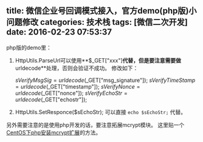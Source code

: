 title: 微信企业号回调模式接入，官方demo(php版)小问题修改
categories: 技术栈
tags: [微信二次开发]
date: 2016-02-23 07:53:37
---
php版的demo里：
1. HttpUtils.ParseUrl可以使用**$_GET["xxx"]**代替，但是要注意需要做**urldecode**处理，否则会验证不成功。
修改如下：

    $sVerifyMsgSig = urldecode($_GET["msg_signature"]);
    $sVerifyTimeStamp = urldecode($_GET["timestamp"]);
    $sVerifyNonce = urldecode($_GET["nonce"]);
    $sVerifyEchoStr = urldecode($_GET["echostr"]);

2. HttpUtils.SetResponce($sEchoStr);
可以直接 `echo $sEchoStr;` 代替。

另外需要注意的是使用php开发的话，要注意拓展mcrypt模块。
这里贴一个[CentOS下php安装mcrypt扩展][1]的方法。



  [1]: http://www.cnblogs.com/huangzhen/archive/2012/09/12/2681861.html
